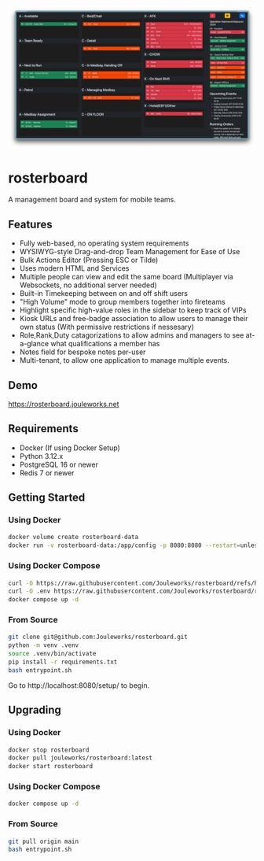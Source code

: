 ![basic example](./docs/images/1-example-operation.png)

# rosterboard
A management board and system for mobile teams.

## Features
* Fully web-based, no operating system requirements
* WYSIWYG-style Drag-and-drop Team Management for Ease of Use
* Bulk Actions Editor (Pressing ESC or Tilde)
* Uses modern HTML and Services
* Multiple people can view and edit the same board (Multiplayer via Websockets, no additional server needed)
* Built-in Timekeeping between on and off shift users
* "High Volume" mode to group members together into fireteams
* Highlight specific high-value roles in the sidebar to keep track of VIPs
* Kiosk URLs and free-badge association to allow users to manage their own status (With permissive restrictions if nessesary)
* Role,Rank,Duty catagorizations to allow admins and managers to see at-a-glance what qualifications a member has
* Notes field for bespoke notes per-user
* Multi-tenant, to allow one application to manage multiple events.

## Demo
https://rosterboard.jouleworks.net 

## Requirements
* Docker (If using Docker Setup)
* Python 3.12.x
* PostgreSQL 16 or newer
* Redis 7 or newer

## Getting Started

### Using Docker
```bash
docker volume create rosterboard-data
docker run -v rosterboard-data:/app/config -p 8080:8080 --restart=unless-stopped --name rosterboard -d jouleworks/rosterboard:latest
```

### Using Docker Compose
```bash
curl -O https://raw.githubusercontent.com/Jouleworks/rosterboard/refs/heads/main/docker-compose.yaml
curl -O .env https://raw.githubusercontent.com/Jouleworks/rosterboard/refs/heads/main/.env.example # optional!
docker compose up -d 
```

### From Source
```bash
git clone git@github.com:Jouleworks/rosterboard.git
python -m venv .venv
source .venv/bin/activate
pip install -r requirements.txt
bash entrypoint.sh
```

Go to http://localhost:8080/setup/ to begin.

## Upgrading

### Using Docker
```bash
docker stop rosterboard
docker pull jouleworks/rosterboard:latest
docker start rosterboard
```

### Using Docker Compose
```bash
docker compose up -d
```

### From Source
```bash
git pull origin main
bash entrypoint.sh
```